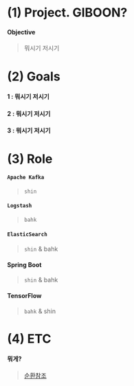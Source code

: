 # (1) Project. GIBOON?
#### Objective
> 뭐시기 저시기

# (2) Goals
#### 1 : 뭐시기 저시기
#### 2 : 뭐시기 저시기
#### 3 : 뭐시기 저시기

# (3) Role
#### `Apache Kafka`
> `shin`
#### `Logstash`
> `bahk`
#### `ElasticSearch`
> `shin` & bahk
#### Spring Boot
> `shin` & bahk
#### TensorFlow
> `bahk` & shin

# (4) ETC
#### 뭐게?
> [순환참조](https://github.com/chanchancheers/projectGIBOON) </br>